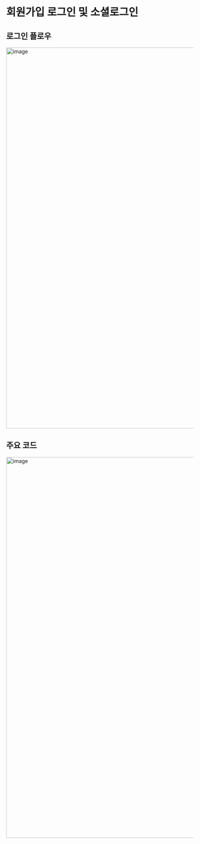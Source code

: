 # 회원가입 로그인 및 소셜로그인

## 로그인 플로우

<img width="1024" alt="image" src="https://github.com/user-attachments/assets/5066f2e5-dac3-49b1-baa8-c45a0f5824d7" /><br/>

## 주요 코드

<img width="1024" alt="image" src="https://github.com/user-attachments/assets/0ce3872b-8067-4dfb-8397-b5e05de567ba" /><br/>
